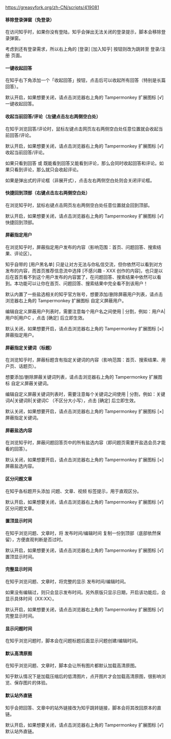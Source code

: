 https://greasyfork.org/zh-CN/scripts/419081

#### 移除登录弹窗（免登录）
在访问知乎时，如果你没有登陆，知乎会弹出无法关闭的登录提示，脚本会移除登录弹窗。

考虑到还有登录需求，所以右上角的 [登录] [加入知乎] 按钮则改为跳转至 登录/注册 页面。

#### 一键收起回答
在知乎右下角添加一个「收起回答」按钮，点击后可以收起所有回答（特别是长篇回答）。

默认开启，如果想要关闭，请点击浏览器右上角的 Tampermonkey 扩展图标 [√] 一键收起回答。

#### 收起当前回答/评论（左键点击左右两侧空白处）
在知乎浏览回答/评论时，鼠标左键点击网页左右两侧空白处任意位置就会收起当前回答/评论。

默认开启，如果想要关闭，请点击浏览器右上角的 Tampermonkey 扩展图标 [√] 收起当前回答/评论。

如果只看到回答 或 既能看到回答又能看到评论，那么会同时收起回答和评论。如果只看到评论，那么就只会收起评论。

如果是弹出式的评论框（非展开式），点击左右两侧空白处则会关闭评论框。

#### 快捷回到顶部（右键点击左右两侧空白处）
在浏览知乎时，鼠标右键点击网页左右两侧空白处任意位置就会回到顶部。

默认开启，如果想要关闭，请点击浏览器右上角的 Tampermonkey 扩展图标 [√] 快捷回到顶部。

#### 屏蔽指定用户
在浏览知乎时，屏蔽指定用户发布的内容（影响范围：首页、问题回答、搜索结果、评论区）。

知乎自带的 [用户黑名单] 只是让对方无法与你私信交流，但你依然可以看到对方发布的内容，而首页推荐信息流中选择 [不感兴趣 - XXX 创作的内容]，也只是以后在首页看不到这个用户发布的内容罢了，在问题回答、搜索结果中依然可以看到。本功能可以让你在首页、问题回答、搜索结果中完全看不到该用户！

默认内置了一些盐选相关的知乎官方账号，想要添加/删除屏蔽用户列表，请点击浏览器右上角的 Tampermonkey 扩展图标 自定义屏蔽用户。

编辑自定义屏蔽用户列表时，需要注意每个用户名之间使用 | 分割，例如：用户A|用户B|用户C ，点击 [确定] 后立即生效。

默认关闭，如果想要开启，请点击浏览器右上角的 Tampermonkey 扩展图标 [×] 屏蔽指定用户。

#### 屏蔽指定关键词（标题）
在浏览知乎时，屏蔽标题含有指定关键词的内容（影响范围：首页、搜索结果、用户页、话题页）。

想要添加/删除屏蔽关键词列表，请点击浏览器右上角的 Tampermonkey 扩展图标 自定义屏蔽关键词。

编辑自定义屏蔽关键词列表时，需要注意每个关键词之间使用 | 分割，例如：关键词A|关键词B|关键词C （不区分大小写），点击 [确定] 后立即生效。

默认关闭，如果想要开启，请点击浏览器右上角的 Tampermonkey 扩展图标 [×] 屏蔽指定关键词。

#### 屏蔽盐选内容
在浏览知乎时，屏蔽问题回答页中的所有盐选内容（即问题页需要开盐选会员才能看的回答）。

默认关闭，如果想要开启，请点击浏览器右上角的 Tampermonkey 扩展图标 [×] 屏蔽盐选内容。

#### 区分问题文章
在知乎各标题开头添加 问题、文章、视频 标签提示，用于直观区分。

默认开启，如果想要关闭，请点击浏览器右上角的 Tampermonkey 扩展图标 [√] 区分问题文章。

#### 置顶显示时间
在知乎浏览问题、文章时，将 发布时间/编辑时间 复制一份到顶部（底部依然保留），方便直观判断是否过时。

默认开启，如果想要关闭，请点击浏览器右上角的 Tampermonkey 扩展图标 [√] 置顶显示时间。

#### 完整显示时间
在知乎浏览问题、文章时，将完整的显示 发布时间/编辑时间。

如果没有编辑过，则只会显示发布时间。另外原版只显示日期，开启该功能后，会显示具体时间（XX:XX）。

默认开启，如果想要关闭，请点击浏览器右上角的 Tampermonkey 扩展图标 [√] 完整显示时间。

#### 显示问题时间
在知乎浏览问题时，脚本会在问题标题后面显示问题创建/编辑时间。

#### 默认高清原图
在知乎浏览问题、文章时，脚本会让所有图片都默认加载高清原图。

知乎默认情况下是加载压缩后的低清图片，点开图片才会加载高清原图，很影响浏览、保存图片的体验。

#### 默认站外直链
知乎会把回答、文章中的站外链接改为知乎跳转链接，脚本会将其改回原本的直链。

默认开启，如果想要关闭，请点击浏览器右上角的 Tampermonkey 扩展图标 [√] 默认站外直链。

